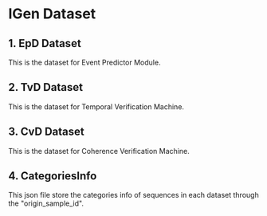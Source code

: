 # IGen Dataset
## 1. EpD Dataset
This is the dataset for Event Predictor Module.
## 2. TvD Dataset
This is the dataset for Temporal Verification Machine.
## 3. CvD Dataset
This is the dataset for Coherence Verification Machine.
## 4. CategoriesInfo
This json file store the categories info of sequences in each dataset through the "origin_sample_id".
